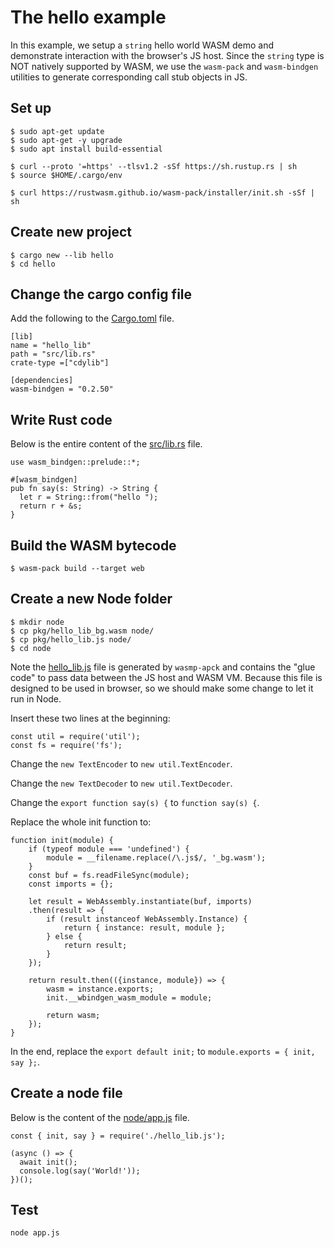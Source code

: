# The hello example

In this example, we setup a `string` hello world WASM demo and demonstrate interaction with the browser's JS host. Since the `string` type is NOT natively supported by WASM, we use the `wasm-pack` and `wasm-bindgen` utilities to generate corresponding call stub objects in JS.

## Set up

```
$ sudo apt-get update
$ sudo apt-get -y upgrade
$ sudo apt install build-essential

$ curl --proto '=https' --tlsv1.2 -sSf https://sh.rustup.rs | sh
$ source $HOME/.cargo/env

$ curl https://rustwasm.github.io/wasm-pack/installer/init.sh -sSf | sh
```


## Create new project

```
$ cargo new --lib hello
$ cd hello
```

## Change the cargo config file

Add the following to the [Cargo.toml](hello/Cargo.toml) file.

```
[lib]
name = "hello_lib"
path = "src/lib.rs"
crate-type =["cdylib"]

[dependencies]
wasm-bindgen = "0.2.50"
```

## Write Rust code

Below is the entire content of the [src/lib.rs](hello/src/lib.rs) file.

```
use wasm_bindgen::prelude::*;

#[wasm_bindgen]
pub fn say(s: String) -> String {
  let r = String::from("hello ");
  return r + &s;
}
```

## Build the WASM bytecode

```
$ wasm-pack build --target web
```

## Create a new Node folder

```
$ mkdir node
$ cp pkg/hello_lib_bg.wasm node/
$ cp pkg/hello_lib.js node/
$ cd node
```

Note the [hello_lib.js](hello/node/hello_lib.js) file is generated by `wasmp-apck` and contains the "glue code" to pass data between the JS host and WASM VM.
Because this file is designed to be used in browser, so we should make some change to let it run in Node.

Insert these two lines at the beginning:

```
const util = require('util');
const fs = require('fs');
```

Change the `new TextEncoder` to `new util.TextEncoder`.

Change the `new TextDecoder` to `new util.TextDecoder`.

Change the `export function say(s) {` to `function say(s) {`.

Replace the whole init function to:

```
function init(module) {
    if (typeof module === 'undefined') {
        module = __filename.replace(/\.js$/, '_bg.wasm');
    }
    const buf = fs.readFileSync(module);
    const imports = {};

    let result = WebAssembly.instantiate(buf, imports)
    .then(result => {
        if (result instanceof WebAssembly.Instance) {
            return { instance: result, module };
        } else {
            return result;
        }
    });

    return result.then(({instance, module}) => {
        wasm = instance.exports;
        init.__wbindgen_wasm_module = module;

        return wasm;
    });
}
```

In the end, replace the `export default init;` to `module.exports = { init, say };`.

## Create a node file

Below is the content of the [node/app.js](hello/node/app.js) file.

```
const { init, say } = require('./hello_lib.js');

(async () => {
  await init();
  console.log(say('World!'));
})();
```

## Test

```
node app.js
```
